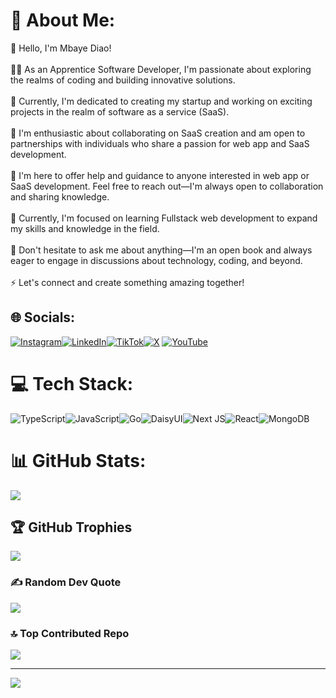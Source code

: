 # 💫 About Me:
👋 Hello, I'm Mbaye Diao!<br><br>👨‍💻 As an Apprentice Software Developer, I'm passionate about exploring the realms of coding and building innovative solutions.<br><br>🔭 Currently, I'm dedicated to creating my startup and working on exciting projects in the realm of software as a service (SaaS).<br><br>👯 I'm enthusiastic about collaborating on SaaS creation and am open to partnerships with individuals who share a passion for web app and SaaS development.<br><br>🤝 I'm here to offer help and guidance to anyone interested in web app or SaaS development. Feel free to reach out—I'm always open to collaboration and sharing knowledge.<br><br>🌱 Currently, I'm focused on learning Fullstack web development to expand my skills and knowledge in the field.<br><br>💬 Don't hesitate to ask me about anything—I'm an open book and always eager to engage in discussions about technology, coding, and beyond.<br><br>⚡ Let's connect and create something amazing together!
## 🌐 Socials:
[![Instagram](https://img.shields.io/badge/Instagram-%23E4405F.svg?logo=Instagram&logoColor=white)](https://instagram.com/diao__mb01)[![LinkedIn](https://img.shields.io/badge/LinkedIn-%230077B5.svg?logo=linkedin&logoColor=white)](https://linkedin.com/in/mbaye-diao)[![TikTok](https://img.shields.io/badge/TikTok-%23000000.svg?logo=TikTok&logoColor=white)](https://tiktok.com/@@mdiao_03)[![X](https://img.shields.io/badge/X-black.svg?logo=X&logoColor=white)](https://x.com/@MbayeDiao404) [![YouTube](https://img.shields.io/badge/YouTube-%23FF0000.svg?logo=YouTube&logoColor=white)](https://youtube.com/@@dakartsn1188) 

# 💻 Tech Stack:
![TypeScript](https://img.shields.io/badge/typescript-%23007ACC.svg?style=for-the-badge&logo=typescript&logoColor=white)![JavaScript](https://img.shields.io/badge/javascript-%23323330.svg?style=for-the-badge&logo=javascript&logoColor=%23F7DF1E)![Go](https://img.shields.io/badge/go-%2300ADD8.svg?style=for-the-badge&logo=go&logoColor=white)![DaisyUI](https://img.shields.io/badge/daisyui-5A0EF8?style=for-the-badge&logo=daisyui&logoColor=white)![Next JS](https://img.shields.io/badge/Next-black?style=for-the-badge&logo=next.js&logoColor=white)![React](https://img.shields.io/badge/react-%2320232a.svg?style=for-the-badge&logo=react&logoColor=%2361DAFB)![MongoDB](https://img.shields.io/badge/MongoDB-%234ea94b.svg?style=for-the-badge&logo=mongodb&logoColor=white)
# 📊 GitHub Stats:

![](https://github-readme-stats.vercel.app/api/top-langs/?username=mbadiao&theme=dark&hide_border=false&include_all_commits=true&count_private=false&layout=compact)

## 🏆 GitHub Trophies
![](https://github-profile-trophy.vercel.app/?username=mbadiao&theme=radical&no-frame=false&no-bg=true&margin-w=4)

### ✍️ Random Dev Quote
![](https://quotes-github-readme.vercel.app/api?type=horizontal&theme=radical)

### 🔝 Top Contributed Repo
![](https://github-contributor-stats.vercel.app/api?username=mbadiao&limit=5&theme=dark&combine_all_yearly_contributions=true)

---
[![](https://visitcount.itsvg.in/api?id=mbadiao&icon=4&color=9)](https://visitcount.itsvg.in)
